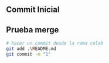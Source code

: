 ## Commit Inicial

## Prueba merge

```bash
# hacer un commit desde la rama colab
git add .\README.md
git commit -m "1"
```

